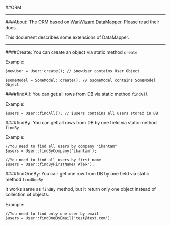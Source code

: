 ##ORM
___
###About:
The ORM based on [WanWizard DataMapper](http://datamapper.wanwizard.eu/). Please read their docs.

This document describes some extensions of DataMapper.
___

####Create:
You can create an object via static method ``create``

Example:

````
$newUser = User::create(); // $newUser contains User Object

$someModel = SomeModel::create(); // $someModel contains SomeModel Object
````


####findAll:
You can get all rows from DB via static method ``findAll``

Example:

````
$users = User::findAll(); // $users contains all users stored in DB
````

####findBy:
You can get all rows from DB by one field via static method ``findBy``

Example:

````
//You need to find all users by company "ikantam"
$users = User::findByCompany('ikantam'); 

//You need to find all users by first_name
$users = User::findByFirstName('Alex'); 
````

####findOneBy:
You can get one row from DB by one field via static method ``findOneBy``

It works same as ``findBy`` method, but it return only one object instead of collection of objects.

Example:

````
//You need to find only one user by email
$users = User::findOneByEmail('test@test.com'); 
````